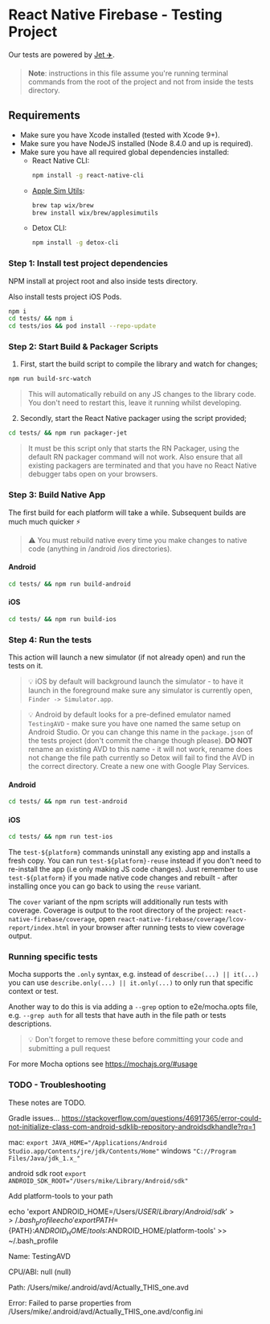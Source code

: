 # React Native Firebase - Testing Project

Our tests are powered by [Jet ✈️](https://github.com/invertase/jet).

> **Note**: instructions in this file assume you're running terminal commands from the root of the project and not from inside the tests directory.

## Requirements

- Make sure you have Xcode installed (tested with Xcode 9+).
- Make sure you have NodeJS installed (Node 8.4.0 and up is required).
- Make sure you have all required global dependencies installed:
  - React Native CLI:
    ```bash
    npm install -g react-native-cli
    ```
  - [Apple Sim Utils](https://github.com/wix/AppleSimulatorUtils):
    ```bash
    brew tap wix/brew
    brew install wix/brew/applesimutils
    ```
  - Detox CLI:
    ```bash
    npm install -g detox-cli
    ```

### Step 1: Install test project dependencies

NPM install at project root and also inside tests directory.

Also install tests project iOS Pods.

```bash
npm i
cd tests/ && npm i
cd tests/ios && pod install --repo-update
```

### Step 2: Start Build & Packager Scripts

1. First, start the build script to compile the library and watch for changes;

```bash
npm run build-src-watch
```

> This will automatically rebuild on any JS changes to the library code. You don't need to restart this, leave it running whilst developing.

2. Secondly, start the React Native packager using the script provided;

```bash
cd tests/ && npm run packager-jet
```

> It must be this script only that starts the RN Packager, using the default RN packager command will not work.
> Also ensure that all existing packagers are terminated and that you have no React Native debugger tabs open on your browsers.

### Step 3: Build Native App

The first build for each platform will take a while. Subsequent builds are much much quicker ⚡️

> ⚠️ You must rebuild native every time you make changes to native code (anything in /android /ios directories).

#### Android

```bash
cd tests/ && npm run build-android
```

#### iOS

```bash
cd tests/ && npm run build-ios
```

### Step 4: Run the tests

This action will launch a new simulator (if not already open) and run the tests on it.

> 💡 iOS by default will background launch the simulator - to have
> it launch in the foreground make sure any simulator is currently open, `Finder -> Simulator.app`.

> 💡 Android by default looks for a pre-defined emulator named `TestingAVD` - make sure you have one named the same setup on Android Studio.
> Or you can change this name in the `package.json` of the tests project (don't commit the change though please).
> **DO NOT** rename an existing AVD to this name - it will not work, rename does not change the file path currently so Detox will
> fail to find the AVD in the correct directory. Create a new one with Google Play Services.

#### Android

```bash
cd tests/ && npm run test-android
```

#### iOS

```bash
cd tests/ && npm run test-ios
```

The `test-${platform}` commands uninstall any existing app and installs a fresh copy. You can
run `test-${platform}-reuse` instead if you don't need to re-install the app (i.e only making JS code changes).
Just remember to use `test-${platform}` if you made native code changes and rebuilt - after installing once you can
go back to using the `reuse` variant.

The `cover` variant of the npm scripts will additionally run tests with coverage.
Coverage is output to the root directory of the project: `react-native-firebase/coverage`,
open `react-native-firebase/coverage/lcov-report/index.html` in your browser after running tests
to view coverage output.

### Running specific tests

Mocha supports the `.only` syntax, e.g. instead of `describe(...) || it(...)` you can use `describe.only(...) || it.only(...)` to only run that specific context or test.

Another way to do this is via adding a `--grep` option to e2e/mocha.opts file, e.g. `--grep auth` for all tests that have auth in the file path or tests descriptions.

> 💡 Don't forget to remove these before committing your code and submitting a pull request

For more Mocha options see https://mochajs.org/#usage

### TODO - Troubleshooting

These notes are TODO.

Gradle issues... https://stackoverflow.com/questions/46917365/error-could-not-initialize-class-com-android-sdklib-repository-androidsdkhandle?rq=1

mac: `export JAVA_HOME="/Applications/Android Studio.app/Contents/jre/jdk/Contents/Home"`
windows `"C://Program Files/Java/jdk_1.x_"`

android sdk root `export ANDROID_SDK_ROOT="/Users/mike/Library/Android/sdk"`

Add platform-tools to your path

echo 'export ANDROID_HOME=/Users/$USER/Library/Android/sdk' >> ~/.bash_profile
echo 'export PATH=${PATH}:$ANDROID_HOME/tools:$ANDROID_HOME/platform-tools' >> ~/.bash_profile

Name: TestingAVD

CPU/ABI: null (null)

Path: /Users/mike/.android/avd/Actually_THIS_one.avd

Error: Failed to parse properties from /Users/mike/.android/avd/Actually_THIS_one.avd/config.ini

